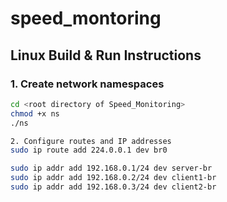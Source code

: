 # speed_montoring
## Linux Build & Run Instructions

### 1. Create network namespaces
```bash
cd <root directory of Speed_Monitoring>
chmod +x ns
./ns

2. Configure routes and IP addresses
sudo ip route add 224.0.0.1 dev br0

sudo ip addr add 192.168.0.1/24 dev server-br
sudo ip addr add 192.168.0.2/24 dev client1-br
sudo ip addr add 192.168.0.3/24 dev client2-br

